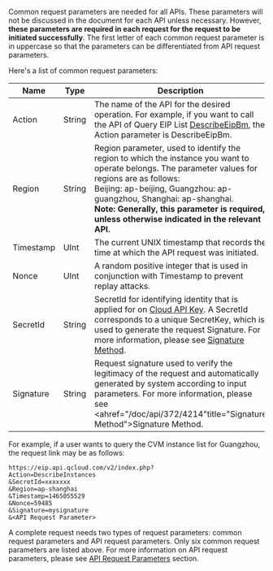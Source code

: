Common request parameters are needed for all APIs. These parameters will not be discussed in the document for each API unless necessary. However, **these parameters are required in each request for the request to be initiated successfully**. The first letter of each common request parameter is in uppercase so that the parameters can be differentiated from API request parameters.

Here's a list of common request parameters:

| Name | Type | Description | Required |
|---|---|---|---|
| Action | String | The name of the API for the desired operation. For example, if you want to call the API of Query EIP List [DescribeEipBm](/doc/api/456/6671), the Action parameter is DescribeEipBm. | Yes |
| Region | String | Region parameter, used to identify the region to which the instance you want to operate belongs. The parameter values for regions are as follows:<br>Beijing: ap-beijing, Guangzhou: ap-guangzhou, Shanghai: ap-shanghai. <br><B>Note: Generally, this parameter is required, unless otherwise indicated in the relevant API. </B>| No |
| Timestamp | UInt | The current UNIX timestamp that records the time at which the API request was initiated. | Yes |
| Nonce | UInt | A random positive integer that is used in conjunction with Timestamp to prevent replay attacks. | Yes |
| SecretId | String | SecretId for identifying identity that is applied for on [Cloud API Key](https://console.qcloud.com/capi). A SecretId corresponds to a unique SecretKey, which is used to generate the request Signature. For more information, please see [Signature Method](/document/product/386/6714). | Yes |
| Signature | String | Request signature used to verify the legitimacy of the request and automatically generated by system according to input parameters. For more information, please see <ahref="/doc/api/372/4214"title="Signature Method">Signature Method</a>. | Yes |

For example, if a user wants to query the CVM instance list for Guangzhou, the request link may be as follows:

```
https://eip.api.qcloud.com/v2/index.php?
Action=DescribeInstances
&SecretId=xxxxxxx
&Region=ap-shanghai
&Timestamp=1465055529
&Nonce=59485
&Signature=mysignature
&<API Request Parameter>
```

A complete request needs two types of request parameters: common request parameters and API request parameters. Only six common request parameters are listed above. For more information on API request parameters, please see [API Request Parameters](/document/product/386/6719) section.
